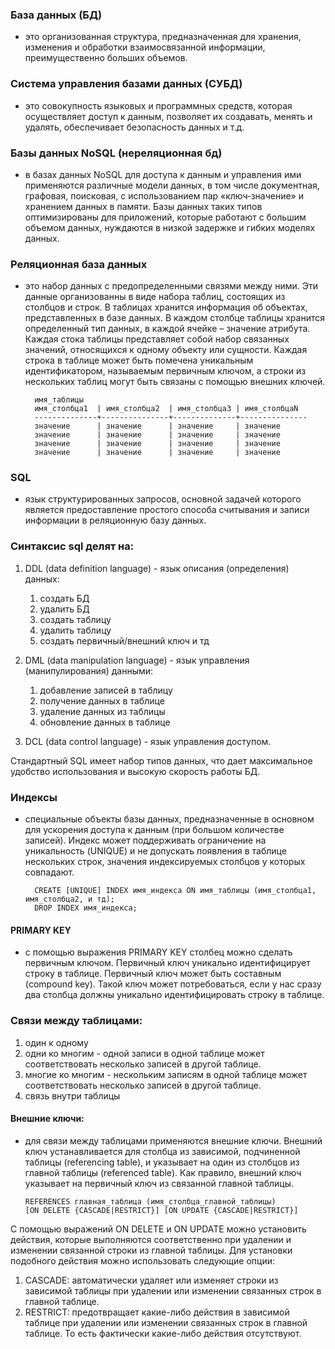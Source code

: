 ### База данных (БД)

- это организованная структура, предназначенная для хранения, изменения и обработки взаимосвязанной информации,
  преимущественно больших объемов.

### Система управления базами данных (СУБД)

- это совокупность языковых и программных средств, которая осуществляет доступ к данным, позволяет их создавать, менять
  и удалять, обеспечивает безопасность данных и т.д.

### Базы данных NoSQL (нереляционная бд)

- в базах данных NoSQL для доступа к данным и управления ими применяются различные модели данных, в том числе
  документная, графовая, поисковая, с использованием пар «ключ‑значение» и хранением данных в памяти. Базы данных таких
  типов оптимизированы для приложений, которые работают с большим объемом данных, нуждаются в низкой задержке и гибких
  моделях данных.

### Реляционная база данных

- это набор данных с предопределенными связями между ними. Эти данные организованны в виде набора таблиц, состоящих из
  столбцов и строк. В таблицах хранится информация об объектах, представленных в базе данных. В каждом столбце таблицы
  хранится определенный тип данных, в каждой ячейке – значение атрибута. Каждая стока таблицы представляет собой набор
  связанных значений, относящихся к одному объекту или сущности. Каждая строка в таблице может быть помечена уникальным
  идентификатором, называемым первичным ключом, а строки из нескольких таблиц могут быть связаны с помощью внешних
  ключей.
  
        имя_таблицы
        имя_столбца1  | имя_столбца2  | имя_столбца3 | имя_столбцаN
        --------------+---------------+--------------+---------------
        значение      | значение      | значение     | значение
        значение      | значение      | значение     | значение
        значение      | значение      | значение     | значение
        значение      | значение      | значение     | значение
   
### SQL

- язык структурированных запросов, основной задачей которого является предоставление простого способа считывания и
  записи информации в реляционную базу данных.

### Синтаксис sql делят на:

1. DDL (data definition language) - язык описания (определения) данных:
    1) создать БД
    2) удалить БД
    3) создать таблицу
    4) удалить таблицу
    5) создать первичный/внешний ключ и тд

2. DML (data manipulation language) - язык управления (манипулирования) данными:
    1) добавление записей в таблицу
    2) получение данных в таблице
    3) удаление данных из таблицы
    4) обновление данных в таблице

3. DCL (data control language) - язык управления доступом.

Стандартный SQL имеет набор типов данных, что дает максимальное удобство использования и высокую скорость работы БД.

### Индексы

- специальные объекты базы данных, предназначенные в основном для ускорения доступа к данным (при большом количестве
  записей). Индекс может поддерживать ограничение на уникальность (UNIQUE) и не допускать появления в таблице нескольких
  строк, значения индексируемых столбцов у которых совпадают.

        CREATE [UNIQUE] INDEX имя_индекса ON имя_таблицы (имя_столбца1, имя_столбца2, и тд);
        DROP INDEX имя_индекса;

#### PRIMARY KEY

- с помощью выражения PRIMARY KEY столбец можно сделать первичным ключом. Первичный ключ уникально идентифицирует строку
  в таблице. Первичный ключ может быть составным (compound key). Такой ключ может потребоваться, если у нас сразу два
  столбца должны уникально идентифицировать строку в таблице.

### Связи между таблицами:

1. один к одному
2. одни ко многим - одной записи в одной таблице может соответствовать несколько записей в другой таблице.
3. многие ко многим - нескольким записям в одной таблице может соответствовать несколько записей в другой таблице.
4. связь внутри таблицы

#### Внешние ключи:

- для связи между таблицами применяются внешние ключи. Внешний ключ устанавливается для столбца из зависимой,
  подчиненной таблицы (referencing table), и указывает на один из столбцов из главной таблицы (referenced table). Как
  правило, внешний ключ указывает на первичный ключ из связанной главной таблицы.

      REFERENCES главная_таблица (имя_столбца_главной_таблицы)
      [ON DELETE {CASCADE|RESTRICT}] [ON UPDATE {CASCADE|RESTRICT}]

С помощью выражений ON DELETE и ON UPDATE можно установить действия, которые выполняются соответственно при удалении и
изменении связанной строки из главной таблицы. Для установки подобного действия можно использовать следующие опции:
1. CASCADE: автоматически удаляет или изменяет строки из зависимой таблицы при удалении или изменении связанных строк в
главной таблице.
2. RESTRICT: предотвращает какие-либо действия в зависимой таблице при удалении или изменении связанных строк в главной
таблице. То есть фактически какие-либо действия отсутствуют.
